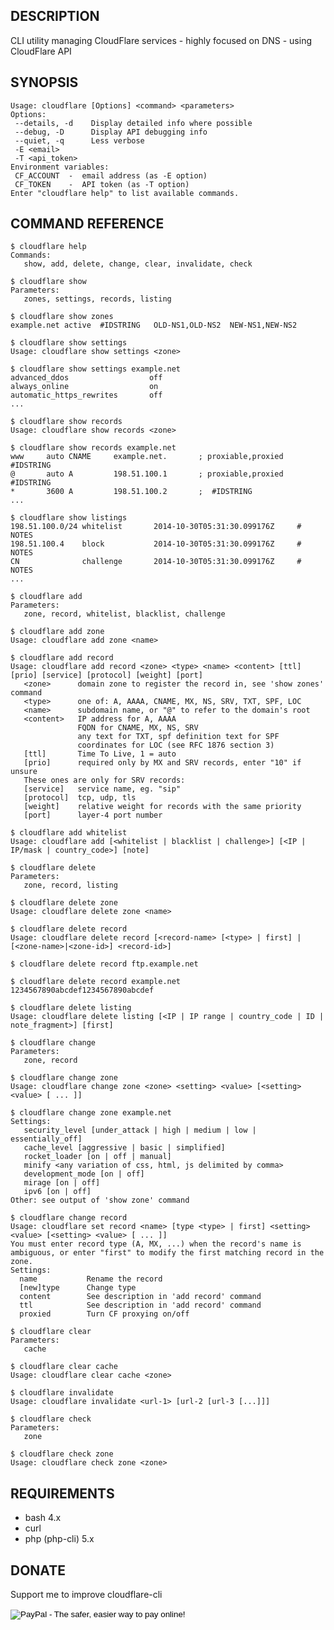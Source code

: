 ## DESCRIPTION

CLI utility managing CloudFlare services - highly focused on DNS - 
using CloudFlare API


## SYNOPSIS

```
Usage: cloudflare [Options] <command> <parameters>
Options:
 --details, -d    Display detailed info where possible
 --debug, -D      Display API debugging info
 --quiet, -q      Less verbose
 -E <email>
 -T <api_token>
Environment variables:
 CF_ACCOUNT  -  email address (as -E option)
 CF_TOKEN    -  API token (as -T option)
Enter "cloudflare help" to list available commands.
```


## COMMAND REFERENCE

```
$ cloudflare help
Commands:
   show, add, delete, change, clear, invalidate, check
```

```
$ cloudflare show
Parameters:
   zones, settings, records, listing
```

```
$ cloudflare show zones
example.net active  #IDSTRING   OLD-NS1,OLD-NS2  NEW-NS1,NEW-NS2
```

```
$ cloudflare show settings
Usage: cloudflare show settings <zone>
```

```
$ cloudflare show settings example.net
advanced_ddos                  off
always_online                  on
automatic_https_rewrites       off
...
```

```
$ cloudflare show records
Usage: cloudflare show records <zone>
```

```
$ cloudflare show records example.net
www     auto CNAME     example.net.       ; proxiable,proxied #IDSTRING
@       auto A         198.51.100.1       ; proxiable,proxied #IDSTRING
*       3600 A         198.51.100.2       ;  #IDSTRING
...
```

```
$ cloudflare show listings
198.51.100.0/24 whitelist       2014-10-30T05:31:30.099176Z     # NOTES
198.51.100.4    block           2014-10-30T05:31:30.099176Z     # NOTES
CN              challenge       2014-10-30T05:31:30.099176Z     # NOTES
...
```

```
$ cloudflare add
Parameters:
   zone, record, whitelist, blacklist, challenge
```

```
$ cloudflare add zone
Usage: cloudflare add zone <name>
```

```
$ cloudflare add record
Usage: cloudflare add record <zone> <type> <name> <content> [ttl] [prio] [service] [protocol] [weight] [port]
   <zone>      domain zone to register the record in, see 'show zones' command
   <type>      one of: A, AAAA, CNAME, MX, NS, SRV, TXT, SPF, LOC
   <name>      subdomain name, or "@" to refer to the domain's root
   <content>   IP address for A, AAAA
               FQDN for CNAME, MX, NS, SRV
               any text for TXT, spf definition text for SPF
               coordinates for LOC (see RFC 1876 section 3)
   [ttl]       Time To Live, 1 = auto
   [prio]      required only by MX and SRV records, enter "10" if unsure
   These ones are only for SRV records:
   [service]   service name, eg. "sip"
   [protocol]  tcp, udp, tls
   [weight]    relative weight for records with the same priority
   [port]      layer-4 port number
```

```
$ cloudflare add whitelist
Usage: cloudflare add [<whitelist | blacklist | challenge>] [<IP | IP/mask | country_code>] [note]
```

```
$ cloudflare delete
Parameters:
   zone, record, listing
```

```
$ cloudflare delete zone
Usage: cloudflare delete zone <name>
```

```
$ cloudflare delete record
Usage: cloudflare delete record [<record-name> [<type> | first] | [<zone-name>|<zone-id>] <record-id>]
```

```
$ cloudflare delete record ftp.example.net
```

```
$ cloudflare delete record example.net 1234567890abcdef1234567890abcdef
```

```
$ cloudflare delete listing
Usage: cloudflare delete listing [<IP | IP range | country_code | ID | note_fragment>] [first]
```

```
$ cloudflare change
Parameters:
   zone, record
```

```
$ cloudflare change zone
Usage: cloudflare change zone <zone> <setting> <value> [<setting> <value> [ ... ]]
```

```
$ cloudflare change zone example.net
Settings:
   security_level [under_attack | high | medium | low | essentially_off]
   cache_level [aggressive | basic | simplified]
   rocket_loader [on | off | manual]
   minify <any variation of css, html, js delimited by comma>
   development_mode [on | off]
   mirage [on | off]
   ipv6 [on | off]
Other: see output of 'show zone' command
```

```
$ cloudflare change record
Usage: cloudflare set record <name> [type <type> | first] <setting> <value> [<setting> <value> [ ... ]]
You must enter record type (A, MX, ...) when the record's name is ambiguous, or enter "first" to modify the first matching record in the zone.
Settings:
  name           Rename the record
  [new]type      Change type
  content        See description in 'add record' command
  ttl            See description in 'add record' command
  proxied        Turn CF proxying on/off
```

```
$ cloudflare clear
Parameters:
   cache
```

```
$ cloudflare clear cache
Usage: cloudflare clear cache <zone>
```

```
$ cloudflare invalidate
Usage: cloudflare invalidate <url-1> [url-2 [url-3 [...]]]
```

```
$ cloudflare check
Parameters:
   zone
```

```
$ cloudflare check zone
Usage: cloudflare check zone <zone>
```


## REQUIREMENTS

- bash 4.x
- curl
- php (php-cli) 5.x


## DONATE

Support me to improve cloudflare-cli

<form action="https://www.paypal.com/cgi-bin/webscr" method="post" target="_top">
<input type="hidden" name="cmd" value="_s-xclick">
<input type="hidden" name="hosted_button_id" value="KAXRPGK8YBRVG">
<input type="image" src="https://www.paypalobjects.com/en_US/i/btn/btn_donateCC_LG.gif" border="0" name="submit" alt="PayPal - The safer, easier way to pay online!">
<img alt="" border="0" src="https://www.paypalobjects.com/hu_HU/i/scr/pixel.gif" width="1" height="1">
</form>
